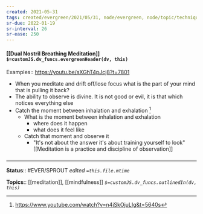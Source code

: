 ```yaml
---
created: 2021-05-31
tags: created/evergreen/2021/05/31, node/evergreen, node/topic/technique
sr-due: 2022-01-19
sr-interval: 26
sr-ease: 250
---
```


#### [[Dual Nostril Breathing Meditation]] `$=customJS.dv_funcs.evergreenHeader(dv, this)`

Examples:: https://youtu.be/sXGhT4pJcj8?t=7801
- When you meditate and drift off/lose focus what is the part of your mind that is pulling it back?
- The ability to observe is divine. It is not good or evil, it is that which notices everything else
- Catch the moment between inhalation and exhalation [^1]
	- What is the moment between inhalation and exhalation
		- where does it happen
		- what does it feel like
	- Catch that moment and observe it
		- "It's not about the answer it's about training yourself to look"
[[Meditation is a practice and discipline of observation]]

[^1]: https://www.youtube.com/watch?v=n4jSkOjuLIg&t=5640s

### <hr class="footnote"/>

**Status**:: #EVER/SPROUT 
*edited `=this.file.mtime`*

**Topics**:: [[meditation]], [[mindfulness]]
*`$=customJS.dv_funcs.outlinedIn(dv, this)`*

